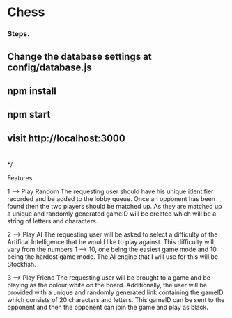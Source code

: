 # Chess

### Steps.
## Change the database settings at config/database.js
## npm install
## npm start
## visit http://localhost:3000

#
*/



Features

  1 --> Play Random
  The requesting user should have his unique identifier recorded and be added to the lobby queue. Once an opponent has been found
 then the two players should be matched up. As they are matched up a unique and randomly generated gameID will be created
  which will be a string of letters and characters.

  2 --> Play AI
  The requesting user will be asked to select a difficulty of the Artifical Intelligence that he would like to play against.
  This difficulty will vary from the numbers 1 --> 10, one being the easiest game mode and 10 being the hardest game mode. The AI engine
  that I will use for this will be Stockfish.

  3 --> Play Friend
  The requesting user will be brought to a game and be playing as the colour white on the board. Additionally, the user will be provided
  with a unique and randomly generated link containing the gameID which consists of 20 characters and letters. This gameID can be sent
  to the opponent and then the opponent can join the game and play as black.




